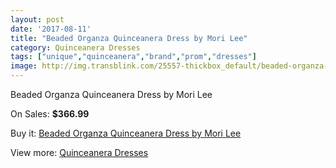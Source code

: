 ```yaml
---
layout: post
date: '2017-08-11'
title: "Beaded Organza Quinceanera Dress by Mori Lee"
category: Quinceanera Dresses
tags: ["unique","quinceanera","brand","prom","dresses"]
image: http://img.transblink.com/25557-thickbox_default/beaded-organza-quinceanera-dress-by-mori-lee.jpg
---
```

Beaded Organza Quinceanera Dress by Mori Lee

On Sales: **$366.99**
<a href="https://www.transblink.com/en/quinceanera-dresses/8057-beaded-organza-quinceanera-dress-by-mori-lee.html"><amp-img layout="responsive" width="600" height="600" src="//img.transblink.com/25557-thickbox_default/beaded-organza-quinceanera-dress-by-mori-lee.jpg" alt="Beaded Organza Quinceanera Dress by Mori Lee 0" /></a>
<a href="https://www.transblink.com/en/quinceanera-dresses/8057-beaded-organza-quinceanera-dress-by-mori-lee.html"><amp-img layout="responsive" width="600" height="600" src="//img.transblink.com/25559-thickbox_default/beaded-organza-quinceanera-dress-by-mori-lee.jpg" alt="Beaded Organza Quinceanera Dress by Mori Lee 1" /></a>
<a href="https://www.transblink.com/en/quinceanera-dresses/8057-beaded-organza-quinceanera-dress-by-mori-lee.html"><amp-img layout="responsive" width="600" height="600" src="//img.transblink.com/25558-thickbox_default/beaded-organza-quinceanera-dress-by-mori-lee.jpg" alt="Beaded Organza Quinceanera Dress by Mori Lee 2" /></a>

Buy it: [Beaded Organza Quinceanera Dress by Mori Lee](https://www.transblink.com/en/quinceanera-dresses/8057-beaded-organza-quinceanera-dress-by-mori-lee.html "Beaded Organza Quinceanera Dress by Mori Lee")

View more: [Quinceanera Dresses](https://www.transblink.com/en/11-quinceanera-dresses "Quinceanera Dresses")